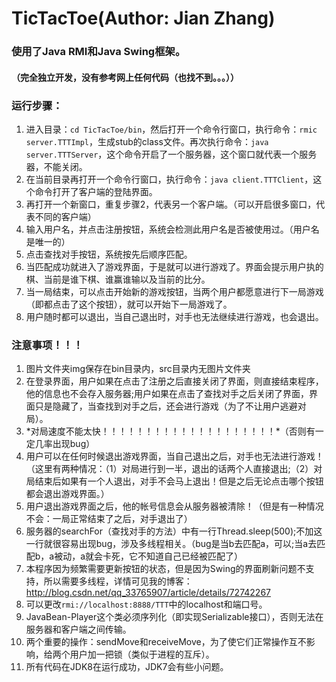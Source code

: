 # TicTacToe(Author: Jian Zhang)
### 使用了Java RMI和Java Swing框架。
#### （完全独立开发，没有参考网上任何代码（也找不到。。。））
### 运行步骤：
1. 进入目录：`cd TicTacToe/bin`，然后打开一个命令行窗口，执行命令：`rmic server.TTTImpl`，生成stub的class文件。再次执行命令：`java server.TTTServer`，这个命令开启了一个服务器，这个窗口就代表一个服务器，不能关闭。
2. 在当前目录再打开一个命令行窗口，执行命令：`java client.TTTClient`，这个命令打开了客户端的登陆界面。
3. 再打开一个新窗口，重复步骤2，代表另一个客户端。（可以开启很多窗口，代表不同的客户端）
4. 输入用户名，并点击注册按钮，系统会检测此用户名是否被使用过。（用户名是唯一的）
5. 点击查找对手按钮，系统按先后顺序匹配。
6. 当匹配成功就进入了游戏界面，于是就可以进行游戏了。界面会提示用户执的棋、当前是谁下棋、谁赢谁输以及当前的比分。
7. 当一局结束，可以点击开始新的游戏按钮，当两个用户都愿意进行下一局游戏（即都点击了这个按钮），就可以开始下一局游戏了。
8. 用户随时都可以退出，当自己退出时，对手也无法继续进行游戏，也会退出。
### 注意事项！！！
1. 图片文件夹img保存在bin目录内，src目录内无图片文件夹
2. 在登录界面，用户如果在点击了注册之后直接关闭了界面，则直接结束程序，他的信息也不会存入服务器;用户如果在点击了查找对手之后关闭了界面，界面只是隐藏了，当查找到对手之后，还会进行游戏（为了不让用户逃避对局）。
3. \*对局速度不能太快！！！！！！！！！！！！！！！！！！！！\*（否则有一定几率出现bug）
4. 用户可以在任何时候退出游戏界面，当自己退出之后，对手也无法进行游戏！（这里有两种情况：（1）对局进行到一半，退出的话两个人直接退出;（2）对局结束后如果有一个人退出，对手不会马上退出！但是之后无论点击哪个按钮都会退出游戏界面。）
5. 用户退出游戏界面之后，他的帐号信息会从服务器被清除！（但是有一种情况不会：一局正常结束了之后，对手退出了）
6. 服务器的searchFor（查找对手的方法）中有一行Thread.sleep(500);不加这一行就很容易出现bug，涉及多线程相关。（bug是当b去匹配a，可以;当a去匹配b，a被动，a就会卡死，它不知道自己已经被匹配了）
7. 本程序因为频繁需要更新按钮的状态，但是因为Swing的界面刷新问题不支持，所以需要多线程，详情可见我的博客：<http://blog.csdn.net/qq_33765907/article/details/72742267>
8. 可以更改`rmi://localhost:8888/TTT`中的localhost和端口号。
9. JavaBean-Player这个类必须序列化（即实现Serializable接口），否则无法在服务器和客户端之间传输。
10. 两个重要的操作：sendMove和receiveMove，为了使它们正常操作互不影响，给两个用户加一把锁（类似于进程的互斥）。
11. 所有代码在JDK8在运行成功，JDK7会有些小问题。
